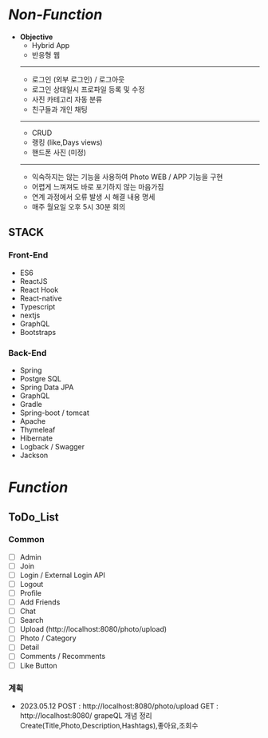 # **_Non-Function_**

- **Objective**
  - Hybrid App
  - 반응형 웹
  ***
  - 로그인 (외부 로그인) / 로그아웃
  - 로그인 상태일시 프로파일 등록 및 수정
  - 사진 카테고리 자동 분류
  - 친구들과 개인 채팅
  ***
  - CRUD
  - 랭킹 (like,Days views)
  - 핸드폰 사진 (미정)
  ***
  - 익숙하지는 않는 기능을 사용하여 Photo WEB / APP 기능을 구현
  - 어렵게 느껴져도 바로 포기하지 않는 마음가짐
  - 연계 과정에서 오류 발생 시 해결 내용 명세
  - 매주 월요일 오후 5시 30분 회의

## STACK

### Front-End

- ES6
- ReactJS
- React Hook
- React-native
- Typescript
- nextjs
- GraphQL
- Bootstraps

### Back-End

- Spring
- Postgre SQL
- Spring Data JPA
- GraphQL
- Gradle
- Spring-boot / tomcat
- Apache
- Thymeleaf
- Hibernate
- Logback / Swagger
- Jackson

# _Function_

## ToDo_List

### Common

- [ ] Admin
- [ ] Join
- [ ] Login / External Login API
- [ ] Logout
- [ ] Profile
- [ ] Add Friends
- [ ] Chat
- [ ] Search
- [ ] Upload (http://localhost:8080/photo/upload)
- [ ] Photo / Category
- [ ] Detail
- [ ] Comments / Recomments
- [ ] Like Button

### 계획

- 2023.05.12
  POST : http://localhost:8080/photo/upload
  GET : http://localhost:8080/
  grapeQL 개념 정리
  Create(Title,Photo,Description,Hashtags),좋아요,조회수
